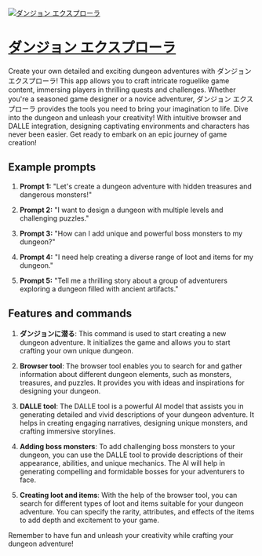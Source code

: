 [![ダンジョン エクスプローラ](https://files.oaiusercontent.com/file-D4iwWH2RaHzCu7gugWJ7SUg1?se=2123-10-18T00%3A34%3A38Z&sp=r&sv=2021-08-06&sr=b&rscc=max-age%3D31536000%2C%20immutable&rscd=attachment%3B%20filename%3D69aa58d0-2526-476b-9f1f-f07acac16160.png&sig=ZtoWi4kP9i2W1EBJy7M1qe8IdXYIe/lpzdCBXBS/HPA%3D)](https://chat.openai.com/g/g-PMbFwsvp8-danziyon-ekusupurora)

# [ダンジョン エクスプローラ](https://chat.openai.com/g/g-PMbFwsvp8-danziyon-ekusupurora)

Create your own detailed and exciting dungeon adventures with ダンジョン エクスプローラ! This app allows you to craft intricate roguelike game content, immersing players in thrilling quests and challenges. Whether you're a seasoned game designer or a novice adventurer, ダンジョン エクスプローラ provides the tools you need to bring your imagination to life. Dive into the dungeon and unleash your creativity! With intuitive browser and DALLE integration, designing captivating environments and characters has never been easier. Get ready to embark on an epic journey of game creation!

## Example prompts

1. **Prompt 1:** "Let's create a dungeon adventure with hidden treasures and dangerous monsters!"

2. **Prompt 2:** "I want to design a dungeon with multiple levels and challenging puzzles."

3. **Prompt 3:** "How can I add unique and powerful boss monsters to my dungeon?"

4. **Prompt 4:** "I need help creating a diverse range of loot and items for my dungeon."

5. **Prompt 5:** "Tell me a thrilling story about a group of adventurers exploring a dungeon filled with ancient artifacts."

## Features and commands

1. **ダンジョンに潜る**: This command is used to start creating a new dungeon adventure. It initializes the game and allows you to start crafting your own unique dungeon.

2. **Browser tool**: The browser tool enables you to search for and gather information about different dungeon elements, such as monsters, treasures, and puzzles. It provides you with ideas and inspirations for designing your dungeon.

3. **DALLE tool**: The DALLE tool is a powerful AI model that assists you in generating detailed and vivid descriptions of your dungeon adventure. It helps in creating engaging narratives, designing unique monsters, and crafting immersive storylines.

4. **Adding boss monsters**: To add challenging boss monsters to your dungeon, you can use the DALLE tool to provide descriptions of their appearance, abilities, and unique mechanics. The AI will help in generating compelling and formidable bosses for your adventurers to face.

5. **Creating loot and items**: With the help of the browser tool, you can search for different types of loot and items suitable for your dungeon adventure. You can specify the rarity, attributes, and effects of the items to add depth and excitement to your game.

Remember to have fun and unleash your creativity while crafting your dungeon adventure!